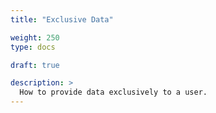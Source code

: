 ```yaml
---
title: "Exclusive Data"

weight: 250
type: docs

draft: true

description: >
  How to provide data exclusively to a user.
---
```

